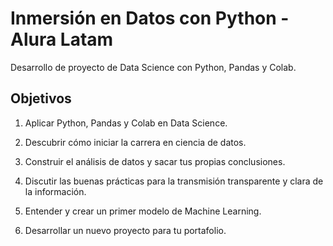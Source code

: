 # Inmersión en Datos con Python - Alura Latam
Desarrollo de proyecto de Data Science con Python, Pandas y Colab.  

## Objetivos

1. Aplicar Python, Pandas y Colab en Data Science.

2. Descubrir cómo iniciar la carrera en ciencia de datos.

3. Construir el análisis de datos y sacar tus propias conclusiones.

4. Discutir las buenas prácticas para la transmisión transparente y clara de la información.

5. Entender y crear un primer modelo de Machine Learning.

6. Desarrollar un nuevo proyecto para tu portafolio.
